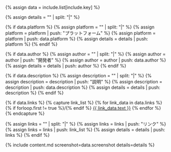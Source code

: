 <!-- 渡されてきたデータ -->
{% assign data = include.list[include.key] %}

<!-- 空のリストを作成 -->
{% assign details = "" | split: "|" %}

<!-- プラットフォーム -->
{% if data.platform %}
  {% assign platform = "" | split: "|" %}
  {% assign platform = platform | push: "プラットフォーム" %}
  {% assign platform = platform | push: data.platform %}
  {% assign details = details | push: platform %}
{% endif %}

<!-- 開発者 -->
{% if data.author %}
  {% assign author = "" | split: "|" %}
  {% assign author = author | push: "開発者" %}
  {% assign author = author | push: data.author %}
  {% assign details = details | push: author %}
{% endif %}

<!-- 説明 -->
{% if data.description %}
  {% assign description = "" | split: "|" %}
  {% assign description = description | push: "説明" %}
  {% assign description = description | push: data.description %}
  {% assign details = details | push: description %}
{% endif %}

<!-- リンク -->
{% if data.links %}
  {% capture link_list %}
    {% for link_data in data.links %}
      {% if forloop.first != true %}/{% endif %}
      <a href="{{ link_data.url }}">{{ link_data.text }}</a>
    {% endfor %}
  {% endcapture %}

  {% assign links = "" | split: "|" %}
  {% assign links = links | push: "リンク" %}
  {% assign links = links | push: link_list %}
  {% assign details = details | push: links %}
{% endif %}

<!-- テンプレートをインクルード -->
{% include content.md screenshot=data.screenshot details=details %}
